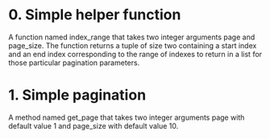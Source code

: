 # 0. Simple helper function
A function named index_range that takes two integer arguments page and page_size.
The function returns a tuple of size two containing a start index and an end
index corresponding to the range of indexes to return in a list for those particular pagination parameters.

# 1. Simple pagination
A method named get_page that takes two integer arguments page with default value 1 and page_size with default value 10.

